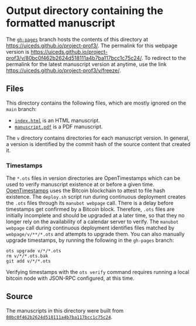 # Output directory containing the formatted manuscript

The [`gh-pages`](https://github.com/uiceds/project-prof3/tree/gh-pages) branch hosts the contents of this directory at <https://uiceds.github.io/project-prof3/>.
The permalink for this webpage version is <https://uiceds.github.io/project-prof3/v/80bc0f462b2624d518111a4b7ba117bcc1c75c24/>.
To redirect to the permalink for the latest manuscript version at anytime, use the link <https://uiceds.github.io/project-prof3/v/freeze/>.

## Files

This directory contains the following files, which are mostly ignored on the `main` branch:

+ [`index.html`](index.html) is an HTML manuscript.
+ [`manuscript.pdf`](manuscript.pdf) is a PDF manuscript.

The `v` directory contains directories for each manuscript version.
In general, a version is identified by the commit hash of the source content that created it.

### Timestamps

The `*.ots` files in version directories are OpenTimestamps which can be used to verify manuscript existence at or before a given time.
[OpenTimestamps](https://opentimestamps.org/) uses the Bitcoin blockchain to attest to file hash existence.
The `deploy.sh` script run during continuous deployment creates the `.ots` files through its `manubot webpage` call.
There is a delay before timestamps get confirmed by a Bitcoin block.
Therefore, `.ots` files are initially incomplete and should be upgraded at a later time, so that they no longer rely on the availability of a calendar server to verify.
The `manubot webpage` call during continuous deployment identifies files matched by `webpage/v/**/*.ots` and attempts to upgrade them.
You can also manually upgrade timestamps, by running the following in the `gh-pages` branch:

```shell
ots upgrade v/*/*.ots
rm v/*/*.ots.bak
git add v/*/*.ots
```

Verifying timestamps with the `ots verify` command requires running a local bitcoin node with JSON-RPC configured, at this time.

## Source

The manuscripts in this directory were built from
[`80bc0f462b2624d518111a4b7ba117bcc1c75c24`](https://github.com/uiceds/project-prof3/commit/80bc0f462b2624d518111a4b7ba117bcc1c75c24).
